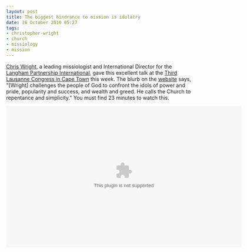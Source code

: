 ```yaml
---
layout: post
title: The biggest hindrance to mission is idolatry
date: 26 October 2010 05:27
tags:
- christopher-wright
- church
- missiology
- mission
---
```

<p><a href="http://www.langhampartnership.org/chris-wright/">Chris Wright</a>, a leading missiologist and International Director for the <a href="http://www.langhampartnership.org/">Langham Partnership International</a>, gave this excellent talk at the <a href="http://www.lausanne.org/cape-town-2010">Third Lausanne Congress in Cape Town</a> this week. The blurb on the <a href="http://conversation.lausanne.org/en/conversations/detail/11556">website</a> says, "[Wright] challenges the people of God to confront the idols of power and pride, popularity and success, and wealth and greed. He calls the Church to repentance and simplicity." You must find 23 minutes to watch this.</p>

<embed src="http://conversation.lausanne.org/uploads/networks/images/2/player.swf" width="640" height="385" flashvars="&amp;description=Chris%20Wright%2C%20International%20Director%20of%20Langham%20Partnership%20International%2C%20challenges%20the%20people%20of%20God%20to%20confront%20the%20idols%20of%20power%20and%20pride%2C%20popularity%20and%20success%2C%20and%20wealth%20and%20greed.%20He%20called%20the%20Church%20to%20repentance%20and%20simplicity.&amp;file=http%3A%2F%2Fcapetown2010.IStreamPlanet.com%2FPlen2_Sat_Seg1_Wright_WEB297635167.flv&amp;image=http%3A%2F%2Fwww.lausanne.org%2Fimages%2Fcontent%2Fctvideo%2FP223S1.jpg&amp;plugins=viral-2d"></embed>
